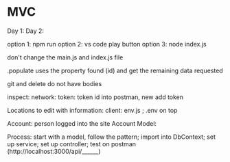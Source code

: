 # MVC
Day 1:
Day 2:



option 1: npm run
option 2: vs code play button
option 3: node index.js

don't change the main.js and index.js file

.populate uses the property found (id) and get the remaining data requested

git and delete do not have bodies

inspect: network: token: token id into postman, new add token

Locations to edit with information: client: env.js ; .env on top

Account: person logged into the site
Account Model: 


Process: start with a model, follow the pattern; import into DbContext; set up service; set up controller; test on postman (http://localhost:3000/api/______)

